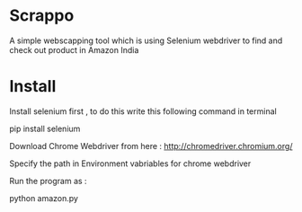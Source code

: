 # Scrappo

A simple webscapping tool which is using Selenium webdriver to find and check out product in Amazon India

# Install 

Install selenium first , to do this write this following command in terminal

pip install selenium

Download Chrome Webdriver from here : http://chromedriver.chromium.org/

Specify the path in Environment vabriables for chrome webdriver 

Run the program as : 

python amazon.py



